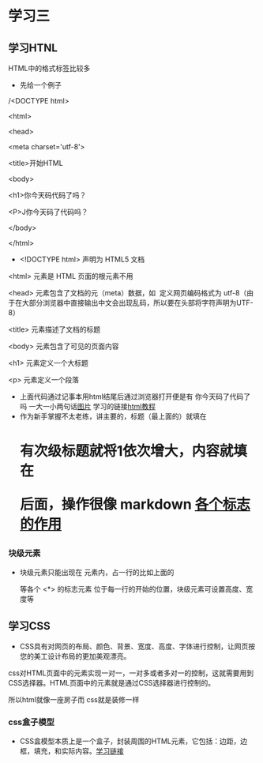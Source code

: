 # 学习三
## 学习HTNL
HTML中的格式标签比较多


* 先给一个例子


/<!DOCTYPE html>\<DOCTYPE html>

\<html>

 \<head>
 
 \<meta charset='utf-8'>
 
 \<title>开始HTML</title>
 
 </head>
 
 \<body>
 

 \<h1>你今天码代码了吗？</h1>

\<P>J你今天码了代码吗？

 \</body>
 
\</html>

* \<!DOCTYPE html> 声明为 HTML5 文档

\<html> 元素是 HTML 页面的根元素不用
  
\<head> 元素包含了文档的元（meta）数据，如 <meta charset="utf-8"> 定义网页编码格式为 utf-8（由于在大部分浏览器中直接输出中文会出现乱码，所以要在头部将字符声明为UTF-8）

\<title> 元素描述了文档的标题

\<body> 元素包含了可见的页面内容

\<h1> 元素定义一个大标题

\<p> 元素定义一个段落

* 上面代码通过记事本用html结尾后通过浏览器打开便是有 你今天码了代码了吗 一大一小两句话[图片](C:\Users\86182\Desktop)   学习的链接[html教程](https://blog.csdn.net/zong596568821xp/article/details/83277729?ops_request_misc=%257B%2522request%255Fid%2522%253A%2522163601509416780357244705%2522%252C%2522scm%2522%253A%252220140713.130102334..%2522%257D&request_id=163601509416780357244705&biz_id=0&utm_medium=distribute.pc_search_result.none-task-blog-2~all~sobaiduend~default-1-83277729.pc_search_result_control_group&utm_term=html%E9%9B%B6%E5%9F%BA%E7%A1%80%E5%85%A5%E9%97%A8&spm=1018.2226.3001.4187)
* 作为新手掌握不太老练，讲主要的，标题（最上面的）就填在 <h1> 有次级标题就将1依次增大，内容就填在 <p>后面，操作很像 markdown [各个标志的作用](https://blog.csdn.net/bwf_erg/article/details/69845908?ops_request_misc=%257B%2522request%255Fid%2522%253A%2522163659404916780255249706%2522%252C%2522scm%2522%253A%252220140713.130102334.pc%255Fall.%2522%257D&request_id=163659404916780255249706&biz_id=0&utm_medium=distribute.pc_search_result.none-task-blog-2~all~first_rank_ecpm_v1~rank_v31_ecpm-2-69845908.pc_search_result_cache&utm_term=%E5%9D%97%E7%BA%A7%E5%85%83%E7%B4%A0%E6%98%AF%E4%BB%80%E4%B9%88&spm=1018.2226.3001.4187)

### 块级元素

* 块级元素只能出现在 <body> 元素内，占一行的比如上面的 <p> 等各个 <*> 的标志元素 位于每一行的开始的位置，块级元素可设置高度、宽度等
## 学习CSS
* CSS具有对网页的布局、颜色、背景、宽度、高度、字体进行控制，让网页按您的美工设计布局的更加美观漂亮。
 
 css对HTML页面中的元素实现一对一，一对多或者多对一的控制，这就需要用到CSS选择器。HTML页面中的元素就是通过CSS选择器进行控制的。

所以html就像一座房子而 css就是装修一样
 
 
 ### css盒子模型
 
 * CSS盒模型本质上是一个盒子，封装周围的HTML元素，它包括：边距，边框，填充，和实际内容。[学习链接](https://www.runoob.com/css/css-boxmodel.html)
